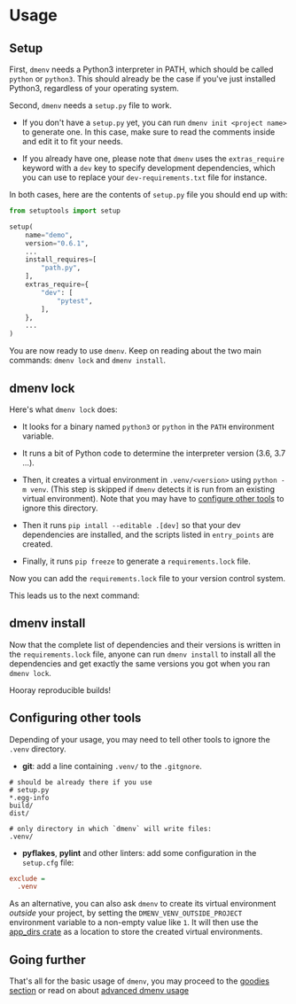 # Usage

## Setup

First, `dmenv` needs a Python3 interpreter in PATH, which should be called `python` or `python3`. This should already be the case if you've just installed Python3, regardless of your operating system.

Second, `dmenv` needs a `setup.py` file to work.

* If you don't have a `setup.py` yet, you can run `dmenv init <project name>`
  to generate one. In this case, make sure to read the comments inside
  and edit it to fit your needs.

* If you already have one, please note that `dmenv` uses the `extras_require` keyword with a `dev` key
  to specify development dependencies, which you can use to replace your `dev-requirements.txt`
  file for instance.

In both cases, here are the contents of `setup.py` file you should end up with:

```python
from setuptools import setup

setup(
    name="demo",
    version="0.6.1",
    ...
    install_requires=[
        "path.py",
    ],
    extras_require={
        "dev": [
            "pytest",
        ],
    },
    ...
)
```


You are now ready to use `dmenv`. Keep on reading about the two main commands: `dmenv lock` and `dmenv install`.


## dmenv lock

Here's what `dmenv lock` does:

* It looks for a binary named `python3` or `python` in the `PATH` environment variable.
* It runs a bit of Python code to determine the interpreter version (3.6, 3.7 ...).
* Then, it creates a virtual environment in `.venv/<version>` using `python -m venv`.
  (This step is skipped if `dmenv` detects it is run from an existing virtual environment).
  Note that you may have to [configure other tools](./advanced_usage.md#configuring-other-tools) to ignore this directory.


* Then it runs `pip intall --editable .[dev]` so that your dev dependencies are
  installed, and the scripts listed in `entry_points` are created.

* Finally, it runs `pip freeze` to generate a `requirements.lock` file.

Now you can add the `requirements.lock` file to your version control system.


This leads us to the next command:

## dmenv install

Now that the complete list of dependencies and their versions is written in the
`requirements.lock` file, anyone can run `dmenv install` to install all the
dependencies and get exactly the same versions you got when you ran `dmenv lock`.

Hooray reproducible builds!


## Configuring other tools

Depending of your usage, you may need to tell other tools to ignore the `.venv` directory.

* **git**: add a line containing `.venv/` to the `.gitgnore`.

```text
# should be already there if you use
# setup.py
*.egg-info
build/
dist/

# only directory in which `dmenv` will write files:
.venv/
```

* **pyflakes**, **pylint** and other linters: add some configuration in the `setup.cfg` file:

```ini
exclude =
  .venv
```

As an alternative, you can also ask `dmenv` to create its virtual environment *outside* your project,
by setting the `DMENV_VENV_OUTSIDE_PROJECT` environment variable to a non-empty value like `1`. It will then use
the [app_dirs crate](https://crates.io/crates/app_dirs) as a location to store the created virtual environments.

## Going further

That's all for the basic usage of `dmenv`, you may proceed to the [goodies section](./goodies.md) or read on about [advanced dmenv usage](./advanced_usage.md)
